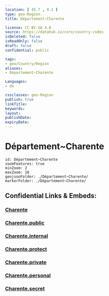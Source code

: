 ```yaml
---
location: [ 45.7 , 0.1 ] 
type: geo-Region
title: Département~Charente

license: CC BY-SA 4.0
source: https://datahub.io/core/country-codes
isDeleted: false
isReadOnly: false
draft: false
confidential: public

tags:
- geo/Country/Region
aliases:
- Département~Charente

Languages:
- de

cssclasses: geo-Region
publish: true
linkTitle: 
keywords: 
layout: 
publishDate: 
expiryDate: 
---
```


# Département~Charente

```leaflet
id: Département~Charente
zoomFeatures: true 
minZoom: 2 
maxZoom: 18
geojsonFolder: ./Département~Charente/
markerFolder: ./Département~Charente/
```


## Confidential Links & Embeds: 

### [Charente](/_Standards/Earth/Continent/Europe/Europe~West/France/regions~France/Nouvelle-Aquitaine/departments~Aquitaine/Charente.md) 

### [Charente.public](/_public/Earth/Continent/Europe/Europe~West/France/regions~France/Nouvelle-Aquitaine/departments~Aquitaine/Charente.public.md) 

### [Charente.internal](/_internal/Earth/Continent/Europe/Europe~West/France/regions~France/Nouvelle-Aquitaine/departments~Aquitaine/Charente.internal.md) 

### [Charente.protect](/_protect/Earth/Continent/Europe/Europe~West/France/regions~France/Nouvelle-Aquitaine/departments~Aquitaine/Charente.protect.md) 

### [Charente.private](/_private/Earth/Continent/Europe/Europe~West/France/regions~France/Nouvelle-Aquitaine/departments~Aquitaine/Charente.private.md) 

### [Charente.personal](/_personal/Earth/Continent/Europe/Europe~West/France/regions~France/Nouvelle-Aquitaine/departments~Aquitaine/Charente.personal.md) 

### [Charente.secret](/_secret/Earth/Continent/Europe/Europe~West/France/regions~France/Nouvelle-Aquitaine/departments~Aquitaine/Charente.secret.md)

